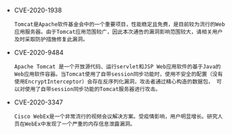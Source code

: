 * CVE-2020-1938

  ```
  Tomcat是Apache软件基金会中的一个重要项目，性能稳定且免费，是目前较为流行的Web应用服务器。由于Tomcat应用范围较广，因此本次通告的漏洞影响范围较大，请相关用户及时采取防护措施修复此漏洞。
  ```

* CVE-2020-9484

  ```
  Apache Tomcat 是一个开放源代码、运行servlet和JSP Web应用软件的基于Java的Web应用软件容器。当Tomcat使用了自带session同步功能时，使用不安全的配置（没有使用EncryptInterceptor）会存在反序列化漏洞，攻击者通过精心构造的数据包， 可以对使用了自带session同步功能的Tomcat服务器进行攻击。
  ```

* CVE-2020-3347

  ```
  Cisco WebEx是一个非常流行的视频会议解决方案。受疫情影响，用户明显增长。研究人员在WebEx中发现了一个严重的内存信息泄露漏洞。
  ```
  
  